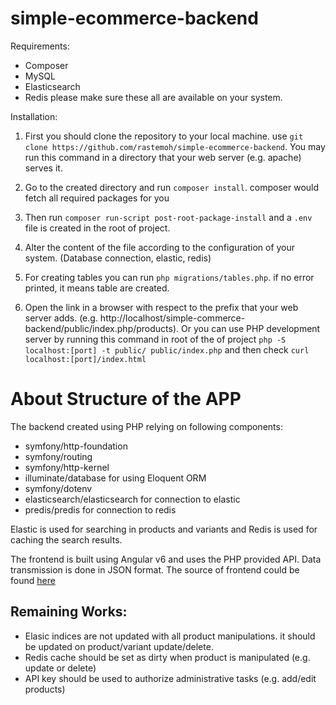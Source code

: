 # simple-ecommerce-backend
Requirements:
- Composer
- MySQL
- Elasticsearch
- Redis
please make sure these all are available on your system.

Installation:
1. First you should clone the repository to your local machine. use
` git clone https://github.com/rastemoh/simple-ecommerce-backend `. You may run this command in a directory that your 
web server (e.g. apache) serves it.

2. Go to the created directory and run `composer install`. composer would fetch all required packages for you
3. Then run `composer run-script post-root-package-install` and a `.env` file is created in the root of project. 
4. Alter the content of the file according to the configuration of your system. (Database connection, elastic, redis)
5. For creating tables you can run `php migrations/tables.php`. if no error printed, it means table are created.
6. Open the link in a browser with respect to the prefix that your web server adds. 
(e.g. http://localhost/simple-commerce-backend/public/index.php/products). Or you can use PHP development server by 
running this command in root of the of project `php -S localhost:[port] -t public/ public/index.php` and then check 
`curl localhost:[port]/index.html`

# About Structure of the APP
The backend created using PHP relying on following components:
- symfony/http-foundation
- symfony/routing
- symfony/http-kernel
- illuminate/database for using Eloquent ORM
- symfony/dotenv
- elasticsearch/elasticsearch for connection to elastic
- predis/predis for connection to redis

Elastic is used for searching in products and variants and Redis is used for caching the search results.

The frontend is built using Angular v6 and uses the PHP provided API. Data transmission is done in JSON format.
The source of frontend could be found [here](https://github.com/rastemoh/simple-ecommerce-front)
## Remaining Works:
- Elasic indices are not updated with all product manipulations. it should be updated on product/variant update/delete.
- Redis cache should be set as dirty when product is manipulated (e.g. update or delete)
- API key should be used to authorize administrative tasks (e.g. add/edit products)
